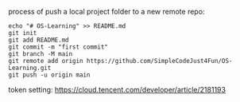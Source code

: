 process of push a local project folder to a new remote repo:
```
echo "# OS-Learning" >> README.md
git init
git add README.md
git commit -m "first commit"
git branch -M main
git remote add origin https://github.com/SimpleCodeJust4Fun/OS-Learning.git
git push -u origin main
```

token setting:
https://cloud.tencent.com/developer/article/2181193
